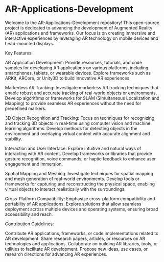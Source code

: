 # AR-Applications-Development
Welcome to the AR-Applications-Development repository! This open-source project is dedicated to advancing the development of Augmented Reality (AR) applications and frameworks. Our focus is on creating immersive and interactive experiences by leveraging AR technology on mobile devices and head-mounted displays.

Key Features:

AR Application Development: Provide resources, tutorials, and code samples for developing AR applications on various platforms, including smartphones, tablets, or wearable devices. Explore frameworks such as ARKit, ARCore, or Unity3D to build innovative AR experiences.

Markerless AR Tracking: Investigate markerless AR tracking techniques that enable robust and accurate tracking of real-world objects or environments. Develop algorithms or frameworks for SLAM (Simultaneous Localization and Mapping) to provide seamless AR experiences without the need for predefined markers.

3D Object Recognition and Tracking: Focus on techniques for recognizing and tracking 3D objects in real-time using computer vision and machine learning algorithms. Develop methods for detecting objects in the environment and overlaying virtual content with accurate alignment and stability.

Interaction and User Interface: Explore intuitive and natural ways of interacting with AR content. Develop frameworks or libraries that provide gesture recognition, voice commands, or haptic feedback to enhance user engagement and immersion.

Spatial Mapping and Meshing: Investigate techniques for spatial mapping and mesh generation of real-world environments. Develop tools or frameworks for capturing and reconstructing the physical space, enabling virtual objects to interact realistically with the surroundings.

Cross-Platform Compatibility: Emphasize cross-platform compatibility and portability of AR applications. Explore solutions that allow seamless deployment across multiple devices and operating systems, ensuring broad accessibility and reach.

Contribution Guidelines:

Contribute AR applications, frameworks, or code implementations related to AR development.
Share research papers, articles, or resources on AR technologies and applications.
Collaborate on building AR libraries, tools, or utilities to facilitate AR development.
Propose new ideas, use cases, or research directions for advancing AR experiences.
